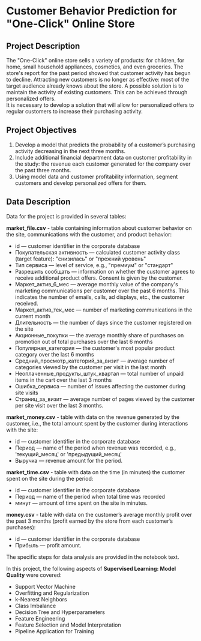 # Customer Behavior Prediction for "One-Click" Online Store

## Project Description
The "One-Click" online store sells a variety of products: for children, for home, small household appliances, cosmetics, and even groceries. The store's report for the past period showed that customer activity has begun to decline. Attracting new customers is no longer as effective: most of the target audience already knows about the store. A possible solution is to maintain the activity of existing customers. This can be achieved through personalized offers.  
It is necessary to develop a solution that will allow for personalized offers to regular customers to increase their purchasing activity.


## Project Objectives
1. Develop a model that predicts the probability of a customer’s purchasing activity decreasing in the next three months.
2. Include additional financial department data on customer profitability in the study: the revenue each customer generated for the company over the past three months.
3. Using model data and customer profitability information, segment customers and develop personalized offers for them.

## Data Description
Data for the project is provided in several tables:

**market_file.csv** - table containing information about customer behavior on the site, communications with the customer, and product behavior:
- id — customer identifier in the corporate database  
- Покупательская активность — calculated customer activity class (target feature): "снизилась" or "прежний уровень"  
- Тип сервиса — level of service, e.g., "премиум" or "стандарт"  
- Разрешить сообщать — information on whether the customer agrees to receive additional product offers. Consent is given by the customer.  
- Маркет_актив_6_мес — average monthly value of the company's marketing communications per customer over the past 6 months. This indicates the number of emails, calls, ad displays, etc., the customer received.  
- Маркет_актив_тек_мес — number of marketing communications in the current month  
- Длительность — the number of days since the customer registered on the site  
- Акционные_покупки — the average monthly share of purchases on promotion out of total purchases over the last 6 months  
- Популярная_категория — the customer's most popular product category over the last 6 months  
- Средний_просмотр_категорий_за_визит — average number of categories viewed by the customer per visit in the last month  
- Неоплаченные_продукты_штук_квартал — total number of unpaid items in the cart over the last 3 months  
- Ошибка_сервиса — number of issues affecting the customer during site visits  
- Страниц_за_визит — average number of pages viewed by the customer per site visit over the last 3 months.  

**market_money.csv** - table with data on the revenue generated by the customer, i.e., the total amount spent by the customer during interactions with the site:
- id — customer identifier in the corporate database  
- Период — name of the period when revenue was recorded, e.g., 'текущий_месяц' or 'предыдущий_месяц'  
- Выручка — revenue amount for the period.  

**market_time.csv** - table with data on the time (in minutes) the customer spent on the site during the period:
- id — customer identifier in the corporate database  
- Период — name of the period when total time was recorded  
- минут — amount of time spent on the site in minutes.  

**money.csv** - table with data on the customer’s average monthly profit over the past 3 months (profit earned by the store from each customer’s purchases):
- id — customer identifier in the corporate database  
- Прибыль — profit amount.  

The specific steps for data analysis are provided in the notebook text.

In this project, the following aspects of **Supervised Learning: Model Quality** were covered:
- Support Vector Machine
- Overfitting and Regularization
- k-Nearest Neighbors
- Class Imbalance
- Decision Tree and Hyperparameters
- Feature Engineering
- Feature Selection and Model Interpretation
- Pipeline Application for Training